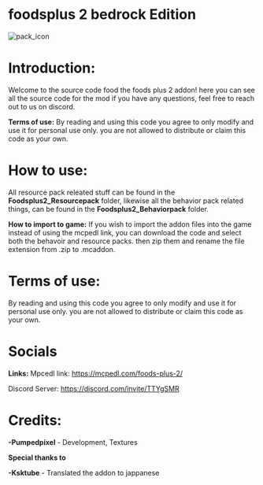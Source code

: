 # foodsplus 2 bedrock Edition
![pack_icon](https://user-images.githubusercontent.com/68846645/205113960-2e5c1282-4cf0-4ba4-9a5b-41c088171641.png)

 # **Introduction:**
 Welcome to the source code food the foods plus 2 addon! here you can see all the source code for the mod
 if you have any questions, feel free to reach out to us on discord.
 
 **Terms of use:**
 By reading and using this code you agree to only modify and use it for personal use only. you are not allowed
 to distribute or claim this code as your own.
 
 # **How to use:**
 All resource pack releated stuff can be found in the **Foodsplus2_Resourcepack** folder, likewise all the behavior pack related things,
 can be found in the **Foodsplus2_Behaviorpack** folder.
 
**How to import to game:**
If you wish to import the addon files into the game instead of using the mcpedl link, you can download the code and select both the behavoir and resource packs. then zip them and rename the file extension from .zip to .mcaddon.
 
 # **Terms of use:**
 By reading and using this code you agree to only modify and use it for personal use only. you are not allowed
 to distribute or claim this code as your own.
 
 # Socials
 **Links:**
 Mpcedl link: https://mcpedl.com/foods-plus-2/
 
 Discord Server: https://discord.com/invite/TTYgSMR
 
# **Credits:**
**-Pumpedpixel** - Development, Textures

**Special thanks to**

**-Ksktube** - Translated the addon to jappanese

